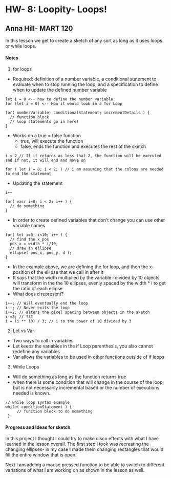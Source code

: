 # HW- 8: Loopity- Loops!

## Anna Hill- MART 120

In this lesson we get to create a sketch of any sort as long as it uses loops or while loops.

#### Notes
1. for loops
  - Required: definition of a number variable, a conditional statement to evaluate when to stop running the loop, and a specification to define when to update the defined number variable

  ```
  let i = 0 <-- how to define the number variable
  for (let i = 0) <-- How it would look in a for Loop

  for( numberVariable; conditionalStatement; incrementDetails ) {
    // function block
    // loop statements go in here!
  }
  ```

  - Works on a true = false function
    - true, will execute the function
    - false, ends the function and executes the rest of the sketch

  ```
  i < 2 // If it returns as less that 2, the function will be executed and if not, it will end and move on

  for ( let i = 0; i < 2; ) // i am assuming that the colons are needed to end the statement
  ```

  - Updating the statement

  ```
  i++

  for( vasr i=0; i < 2; i++ ) {
    // do something
  }
  ```

  - In order to create defined variables that don't change you can use other variable names

  ```
  for( let i=0; i<10; i++ ) {
    // find the x_pos
    pos_x = width * i/10;
    // draw an ellipse
    ellipse( pos_x, pos_y, d );
  }
```

  - In the example above, we are defining the for loop, and then the x- position of the ellipse that we call in after it
  - It says that the width multiplied by the variable i divided by 10 objects will transform in the the 10 ellipses, evenly spaced by the width * i to get the ratio of each ellipse
  - What does d represent?

  ```
  i++; // Will eventually end the loop
  i--; // Never exits the loop
  i+=2; // alters the pixel spacing between objects in the sketch
  i-=2; // ???
  i = (i ** 10) / 3; // i to the power of 10 divided by 3
  ```

2. Let vs Var
  - Two ways to call in variables
  - Let keeps the variables in the if Loop parenthesis, you also cannot redefine any variables
  - Var allows the variables to be used in other functions outside of if loops

3. While Loops
  - Will do something as long as the function returns true
  - when there is some condition that will change in the course of the loop, but is not necessarily incremental based or the number of executions needed is known.

  ```
  // while loop syntax example
  while( conditionStatement ) {
	   // function block to do something
   }
   ```

#### Progress and Ideas for sketch

In this project I thought I could try to make disco effects with what I have learned in the lesson overall. The first step I took was recreating the changing ellipses- in my case I made them changing rectangles that would fill the entire window that is open.

Next I am adding a mouse pressed function to be able to switch to different variations of what I am working on as shown in the lesson as well. 
